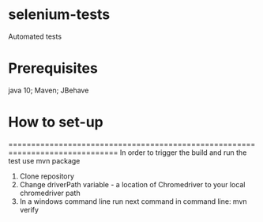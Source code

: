 # selenium-tests
Automated tests

# Prerequisites
java 10; Maven; JBehave

# How to set-up
==============================================================================
In order to trigger the build and run the test use mvn package
1. Clone repository
2. Change driverPath variable - a location of Chromedriver to your local chromedriver path
3. In a windows command line run next command in command line: mvn verify
